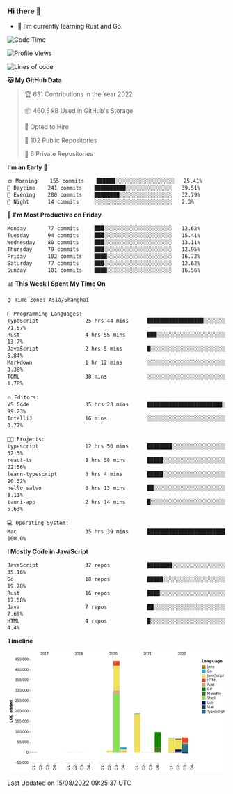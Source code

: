 ### Hi there 👋

- 🌱 I’m currently learning Rust and Go.

<!--START_SECTION:waka-->
![Code Time](http://img.shields.io/badge/Code%20Time-670%20hrs%2049%20mins-blue)

![Profile Views](http://img.shields.io/badge/Profile%20Views-0-blue)

![Lines of code](https://img.shields.io/badge/From%20Hello%20World%20I%27ve%20Written-976%20Thousand%20lines%20of%20code-blue)

**🐱 My GitHub Data** 

> 🏆 631 Contributions in the Year 2022
 > 
> 📦 460.5 kB Used in GitHub's Storage 
 > 
> 💼 Opted to Hire
 > 
> 📜 102 Public Repositories 
 > 
> 🔑 6 Private Repositories  
 > 
**I'm an Early 🐤** 

```text
🌞 Morning    155 commits    ██████░░░░░░░░░░░░░░░░░░░   25.41% 
🌆 Daytime    241 commits    ██████████░░░░░░░░░░░░░░░   39.51% 
🌃 Evening    200 commits    ████████░░░░░░░░░░░░░░░░░   32.79% 
🌙 Night      14 commits     ░░░░░░░░░░░░░░░░░░░░░░░░░   2.3%

```
📅 **I'm Most Productive on Friday** 

```text
Monday       77 commits     ███░░░░░░░░░░░░░░░░░░░░░░   12.62% 
Tuesday      94 commits     ███░░░░░░░░░░░░░░░░░░░░░░   15.41% 
Wednesday    80 commits     ███░░░░░░░░░░░░░░░░░░░░░░   13.11% 
Thursday     79 commits     ███░░░░░░░░░░░░░░░░░░░░░░   12.95% 
Friday       102 commits    ████░░░░░░░░░░░░░░░░░░░░░   16.72% 
Saturday     77 commits     ███░░░░░░░░░░░░░░░░░░░░░░   12.62% 
Sunday       101 commits    ████░░░░░░░░░░░░░░░░░░░░░   16.56%

```


📊 **This Week I Spent My Time On** 

```text
⌚︎ Time Zone: Asia/Shanghai

💬 Programming Languages: 
TypeScript               25 hrs 44 mins      ██████████████████░░░░░░░   71.57% 
Rust                     4 hrs 55 mins       ███░░░░░░░░░░░░░░░░░░░░░░   13.7% 
JavaScript               2 hrs 5 mins        █░░░░░░░░░░░░░░░░░░░░░░░░   5.84% 
Markdown                 1 hr 12 mins        ░░░░░░░░░░░░░░░░░░░░░░░░░   3.38% 
TOML                     38 mins             ░░░░░░░░░░░░░░░░░░░░░░░░░   1.78%

🔥 Editors: 
VS Code                  35 hrs 23 mins      ████████████████████████░   99.23% 
IntelliJ                 16 mins             ░░░░░░░░░░░░░░░░░░░░░░░░░   0.77%

🐱‍💻 Projects: 
typescript               12 hrs 50 mins      ████████░░░░░░░░░░░░░░░░░   32.3% 
react-ts                 8 hrs 58 mins       █████░░░░░░░░░░░░░░░░░░░░   22.56% 
learn-typescript         8 hrs 4 mins        █████░░░░░░░░░░░░░░░░░░░░   20.32% 
hello_salvo              3 hrs 13 mins       ██░░░░░░░░░░░░░░░░░░░░░░░   8.11% 
tauri-app                2 hrs 14 mins       █░░░░░░░░░░░░░░░░░░░░░░░░   5.63%

💻 Operating System: 
Mac                      35 hrs 39 mins      █████████████████████████   100.0%

```

**I Mostly Code in JavaScript** 

```text
JavaScript               32 repos            ████████░░░░░░░░░░░░░░░░░   35.16% 
Go                       18 repos            █████░░░░░░░░░░░░░░░░░░░░   19.78% 
Rust                     16 repos            ████░░░░░░░░░░░░░░░░░░░░░   17.58% 
Java                     7 repos             ██░░░░░░░░░░░░░░░░░░░░░░░   7.69% 
HTML                     4 repos             █░░░░░░░░░░░░░░░░░░░░░░░░   4.4%

```


**Timeline**

![Chart not found](https://raw.githubusercontent.com/elton/elton/main/charts/bar_graph.png) 


 Last Updated on 15/08/2022 09:25:37 UTC
<!--END_SECTION:waka-->

<!--
**elton/elton** is a ✨ _special_ ✨ repository because its `README.md` (this file) appears on your GitHub profile.

Here are some ideas to get you started:

- 🔭 I’m currently working on ...
- 🌱 I’m currently learning ...
- 👯 I’m looking to collaborate on ...
- 🤔 I’m looking for help with ...
- 💬 Ask me about ...
- 📫 How to reach me: ...
- 😄 Pronouns: ...
- ⚡ Fun fact: ...
-->
